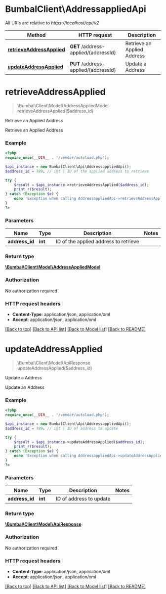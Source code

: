 # BumbalClient\AddressappliedApi

All URIs are relative to *https://localhost/api/v2*

Method | HTTP request | Description
------------- | ------------- | -------------
[**retrieveAddressApplied**](AddressappliedApi.md#retrieveAddressApplied) | **GET** /address-applied/{addressId} | Retrieve an Applied Address
[**updateAddressApplied**](AddressappliedApi.md#updateAddressApplied) | **PUT** /address-applied/{addressId} | Update a Address


# **retrieveAddressApplied**
> \Bumbal\Client\Model\AddressAppliedModel retrieveAddressApplied($address_id)

Retrieve an Applied Address

Retrieve an Applied Address

### Example
```php
<?php
require_once(__DIR__ . '/vendor/autoload.php');

$api_instance = new BumbalClient\Api\AddressappliedApi();
$address_id = 789; // int | ID of the applied address to retrieve

try {
    $result = $api_instance->retrieveAddressApplied($address_id);
    print_r($result);
} catch (Exception $e) {
    echo 'Exception when calling AddressappliedApi->retrieveAddressApplied: ', $e->getMessage(), PHP_EOL;
}
?>
```

### Parameters

Name | Type | Description  | Notes
------------- | ------------- | ------------- | -------------
 **address_id** | **int**| ID of the applied address to retrieve |

### Return type

[**\Bumbal\Client\Model\AddressAppliedModel**](../Model/AddressAppliedModel.md)

### Authorization

No authorization required

### HTTP request headers

 - **Content-Type**: application/json, application/xml
 - **Accept**: application/json, application/xml

[[Back to top]](#) [[Back to API list]](../../README.md#documentation-for-api-endpoints) [[Back to Model list]](../../README.md#documentation-for-models) [[Back to README]](../../README.md)

# **updateAddressApplied**
> \Bumbal\Client\Model\ApiResponse updateAddressApplied($address_id)

Update a Address

Update an Address

### Example
```php
<?php
require_once(__DIR__ . '/vendor/autoload.php');

$api_instance = new BumbalClient\Api\AddressappliedApi();
$address_id = 789; // int | ID of address to update

try {
    $result = $api_instance->updateAddressApplied($address_id);
    print_r($result);
} catch (Exception $e) {
    echo 'Exception when calling AddressappliedApi->updateAddressApplied: ', $e->getMessage(), PHP_EOL;
}
?>
```

### Parameters

Name | Type | Description  | Notes
------------- | ------------- | ------------- | -------------
 **address_id** | **int**| ID of address to update |

### Return type

[**\Bumbal\Client\Model\ApiResponse**](../Model/ApiResponse.md)

### Authorization

No authorization required

### HTTP request headers

 - **Content-Type**: application/json, application/xml
 - **Accept**: application/json, application/xml

[[Back to top]](#) [[Back to API list]](../../README.md#documentation-for-api-endpoints) [[Back to Model list]](../../README.md#documentation-for-models) [[Back to README]](../../README.md)

